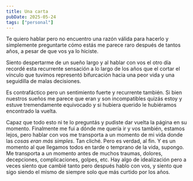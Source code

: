 ```yaml
---
title: Una carta
pubDate: 2025-05-24
tags: ["personal"]
---
```


Te quiero hablar pero no encuentro una razón válida para hacerlo y simplemente preguntarte cómo estás me parece raro después de tantos años, a pesar de que vos ya lo hiciste.

Siento despertarme de un sueño largo y al hablar con vos el otro día recordé esta recurrente sensación a lo largo de los años que el cortar el vínculo que tuvimos representó bifurcación hacia una peor vida y una seguidilla de malas decisiones.

Es contrafáctico pero un sentimiento fuerte y recurrente también. Si bien nuestros sueños me parece que eran y son incompatibles quizás estoy y estuve tremendamente equivocado y si hubiera querido le hubiéramos encontrado la vuelta.

Capaz que todo esto ni te lo preguntás y pudiste dar vuelta la página en su momento. Finalmente me fui a dónde me quería ir y vos también, estamos lejos, pero hablar con vos me transporta a un momento de mi vida donde las _cosas eran más simples_. Tan cliché. Pero es verdad, al fin. Y es un momento al que llegamos todos en tarde o temprano de la vida, supongo. Me transporta a un momento antes de muchos traumas, dolores, decepciones, complicaciones, golpes, etc. Hay algo de idealización pero a veces siento que cambié tanto pero después hablo con vos, y siento que sigo siendo el mismo de siempre solo que más curtido por los años.